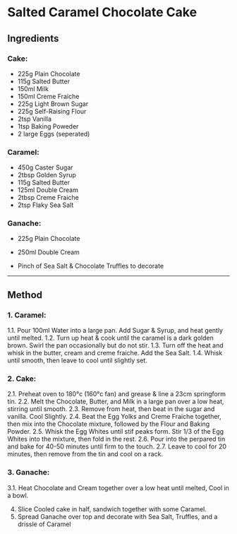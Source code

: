 # Salted Caramel Chocolate Cake

## Ingredients
### Cake:
- 225g Plain Chocolate
- 115g Salted Butter
- 150ml Milk
- 150ml Creme Fraiche
- 225g Light Brown Sugar
- 225g Self-Raising Flour
- 2tsp Vanilla
- 1tsp Baking Poweder
- 2 large Eggs (seperated)

### Caramel:
- 450g Caster Sugar
- 2tbsp Golden Syrup
- 115g Salted Butter
- 125ml Double Cream
- 2tbsp Creme Fraiche
- 2tsp Flaky Sea Salt

### Ganache:
- 225g Plain Chocolate
- 250ml Double Cream

- Pinch of Sea Salt & Chocolate Truffles to decorate

---

## Method
### 1. Caramel:
1.1. Pour 100ml Water into a large pan. Add Sugar & Syrup, and heat gently until melted.
1.2. Turn up heat & cook until the caramel is a dark golden brown. Swirl the pan occasionally but do not stir.
1.3. Turn off the heat and whisk in the butter, cream and creme fraiche. Add the Sea Salt.
1.4. Whisk until smooth, then leave to cool until slightly set.

### 2. Cake:
2.1. Preheat oven to 180°c (160°c fan) and grease & line a 23cm springform tin.
2.2. Melt the Chocolate, Butter, and Milk in a large pan over a low heat, stirring until smooth.
2.3. Remove from heat, then beat in the sugar and vanilla. Cool Slightly.
2.4. Beat the Egg Yolks and Creme Fraiche together, then mix into the Chocolate mixture, followed by the Flour and Baking Powder.
2.5. Whisk the Egg Whites until stif peaks form. Stir 1/3 of the Egg Whites into the mixture, then fold in the rest.
2.6. Pour into the perpared tin and bake for 40-50 minutes until firm to the touch.
2.7. Leave to cool for 20 minutes, then remove from the tin and cool on a rack.

### 3. Ganache:
3.1. Heat Chocolate and Cream together over a low heat until melted, Cool in a bowl.

4. Slice Cooled cake in half, sandwich together with some Caramel.
5. Spread Ganache over top and decorate with Sea Salt, Truffles, and a drissle of Caramel